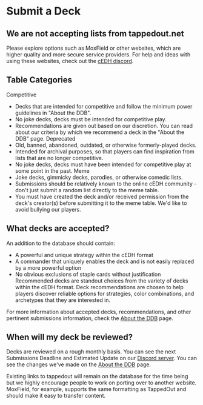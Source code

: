 # Submit a Deck 
## We are not accepting lists from tappedout.net
Please explore options such as MoxField or other websites, which are higher quality and more secure service providers. For help and ideas with using these websites, check out the [cEDH discord](discord.gg/cedh).  
## Table Categories
Competitive
- Decks that are intended for competitive and follow the minimum power guidelines in "About the DDB".
- No joke decks, decks must be intended for competitive play.
- Recommendations are given out based on our discretion. You can read about our criteria by which we recommend a deck in the "About the DDB" page.
Deprecated
- Old, banned, abandoned, outdated, or otherwise formerly-played decks.
- Intended for archival purposes, so that players can find inspiration from lists that are no longer competitive.
- No joke decks, decks must have been intended for competitive play at some point in the past.
Meme
- Joke decks, gimmicky decks, parodies, or otherwise comedic lists.
- Submissions should be relatively known to the online cEDH community - don't just submit a random list directly to the meme table.
- You must have created the deck and/or received permission from the deck's creator(s) before submitting it to the meme table. We'd like to avoid bullying our players.

## What decks are accepted?
An addition to the database should contain:
- A powerful and unique strategy within the cEDH format
- A commander that uniquely enables the deck and is not easily replaced by a more powerful option
- No obvious exclusions of staple cards without justification
Recommended decks are standout choices from the variety of decks within the cEDH format. Deck recommendations are chosen to help players discover reliable options for strategies, color combinations, and archetypes that they are interested in.  
  
For more information about accepted decks, recommendations, and other pertinent submissions information, check the [About the DDB](/about) page.

## When will my deck be reviewed?
Decks are reviewed on a rough monthly basis. You can see the next Submissions Deadline and Estimated Update on our [Discord server](https://discord.gg/BXPyu2P). You can see the changes we've made on the [About the DDB](/about) page.  
  
Existing links to tappedout will remain on the database for the time being but we highly encourage people to work on porting over to another website. MoxField, for example, supports the same formatting as TappedOut and should make it easy to transfer content.